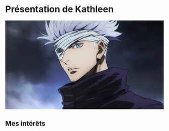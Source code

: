 # Présentation de Kathleen
![photo](medias/gojo-2.jpg)
</head>
<body>
    <h2> Mes intérêts </h2>
</body>
</html>
